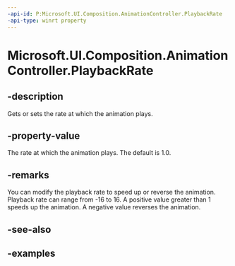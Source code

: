 ```yaml
---
-api-id: P:Microsoft.UI.Composition.AnimationController.PlaybackRate
-api-type: winrt property
---
```


<!-- Property syntax.
public float PlaybackRate { get;  set; }
-->

# Microsoft.UI.Composition.AnimationController.PlaybackRate

## -description

Gets or sets the rate at which the animation plays.

## -property-value

The rate at which the animation plays. The default is 1.0.

## -remarks

You can modify the playback rate to speed up or reverse the animation. Playback rate can range from -16 to 16. A positive value greater than 1 speeds up the animation. A negative value reverses the animation.

## -see-also

## -examples


